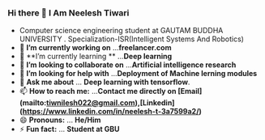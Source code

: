 ### Hi there 👋 I Am Neelesh Tiwari 
- Computer science engineering student at GAUTAM BUDDHA UNIVERSITY . Specialization-ISR(Intelligent Systems And Robotics)   
- 🔭 **I’m currently working on** ...**freelancer.com**
- 🌱 **I’m currently learning ** ...**Deep learning**
- 👯 **I’m looking to collaborate on** ...**Artificial intelligence research** 
- 🤔 **I’m looking for help with** ...**Deployment of Machine lerning modules**
- 💬 **Ask me about** ... **Deep learning with tensorflow**.
- 📫 **How to reach me:** ...**Contact me directly on [Email] (mailto:tiwnilesh022@gmail.com),[Linkedin] (https://www.linkedin.com/in/neelesh-t-3a7599a2/)**
- 😄 **Pronouns:** ... **He/Him**
- ⚡ **Fun fact:** ... **Student at GBU**

